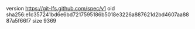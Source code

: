 version https://git-lfs.github.com/spec/v1
oid sha256:e1c357241bd6e6bd7217595186b5018e3226a887621d2bd4607aa8887a5f66f7
size 9369
